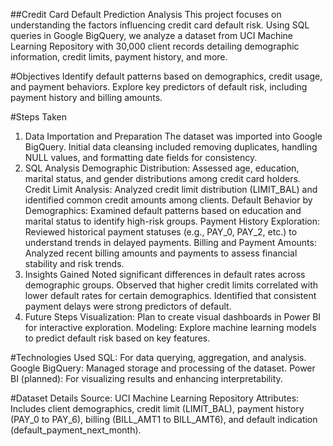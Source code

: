 ##Credit Card Default Prediction Analysis
This project focuses on understanding the factors influencing credit card default risk. Using SQL queries in Google BigQuery, we analyze a dataset from UCI Machine Learning Repository with 30,000 client records detailing demographic information, credit limits, payment history, and more.

#Objectives
Identify default patterns based on demographics, credit usage, and payment behaviors.
Explore key predictors of default risk, including payment history and billing amounts.

#Steps Taken
1. Data Importation and Preparation
The dataset was imported into Google BigQuery.
Initial data cleansing included removing duplicates, handling NULL values, and formatting date fields for consistency.
2. SQL Analysis
Demographic Distribution: Assessed age, education, marital status, and gender distributions among credit card holders.
Credit Limit Analysis: Analyzed credit limit distribution (LIMIT_BAL) and identified common credit amounts among clients.
Default Behavior by Demographics: Examined default patterns based on education and marital status to identify high-risk groups.
Payment History Exploration: Reviewed historical payment statuses (e.g., PAY_0, PAY_2, etc.) to understand trends in delayed payments.
Billing and Payment Amounts: Analyzed recent billing amounts and payments to assess financial stability and risk trends.
3. Insights Gained
Noted significant differences in default rates across demographic groups.
Observed that higher credit limits correlated with lower default rates for certain demographics.
Identified that consistent payment delays were strong predictors of default.
4. Future Steps
Visualization: Plan to create visual dashboards in Power BI for interactive exploration.
Modeling: Explore machine learning models to predict default risk based on key features.

#Technologies Used
SQL: For data querying, aggregation, and analysis.
Google BigQuery: Managed storage and processing of the dataset.
Power BI (planned): For visualizing results and enhancing interpretability.

#Dataset Details
Source: UCI Machine Learning Repository
Attributes: Includes client demographics, credit limit (LIMIT_BAL), payment history (PAY_0 to PAY_6), billing (BILL_AMT1 to BILL_AMT6), and default indication (default_payment_next_month).
